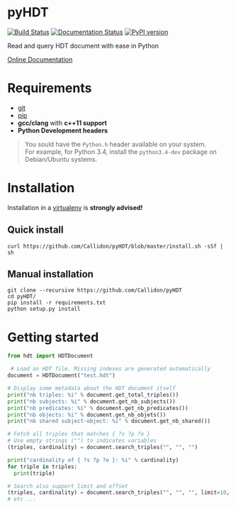 # pyHDT

[![Build Status](https://travis-ci.org/Callidon/pyHDT.svg?branch=master)](https://travis-ci.org/Callidon/pyHDT) [![Documentation Status](https://readthedocs.org/projects/pyhdt/badge/?version=latest)](http://pyhdt.readthedocs.io/en/latest/?badge=latest) [![PyPI version](https://badge.fury.io/py/hdt.svg)](https://badge.fury.io/py/hdt)

Read and query HDT document with ease in Python

[Online Documentation](http://pyhdt.readthedocs.io/en/latest)

# Requirements

* [git](https://git-scm.com/)
* [pip](https://pip.pypa.io/en/stable/)
* **gcc/clang** with **c++11 support**
* **Python Development headers**
> You sould have the `Python.h` header available on your system.   
> For example, for Python 3.4, install the `python3.4-dev` package on Debian/Ubuntu systems.

# Installation

Installation in a [virtualenv](https://virtualenv.pypa.io/en/stable/) is **strongly advised!**

## Quick install

```
curl https://github.com/Callidon/pyHDT/blob/master/install.sh -sSf | sh
```

## Manual installation

```
git clone --recursive https://github.com/Callidon/pyHDT
cd pyHDT/
pip install -r requirements.txt
python setup.py install
```

# Getting started

```python
from hdt import HDTDocument

 # Load an HDT file. Missing indexes are generated automatically
document = HDTDocument("test.hdt")

# Display some metadata about the HDT document itself
print("nb triples: %i" % document.get_total_triples())
print("nb subjects: %i" % document.get_nb_subjects())
print("nb predicates: %i" % document.get_nb_predicates())
print("nb objects: %i" % document.get_nb_objets())
print("nb shared subject-object: %i" % document.get_nb_shared())

# Fetch all triples that matches { ?s ?p ?o }
# Use empty strings ("") to indicates variables
(triples, cardinality) = document.search_triples("", "", "")

print("cardinality of { ?s ?p ?o }: %i" % cardinality)
for triple in triples:
  print(triple)

# Search also support limit and offset
(triples, cardinality) = document.search_triples("", "", "", limit=10, offset=100)
# etc ...
```
